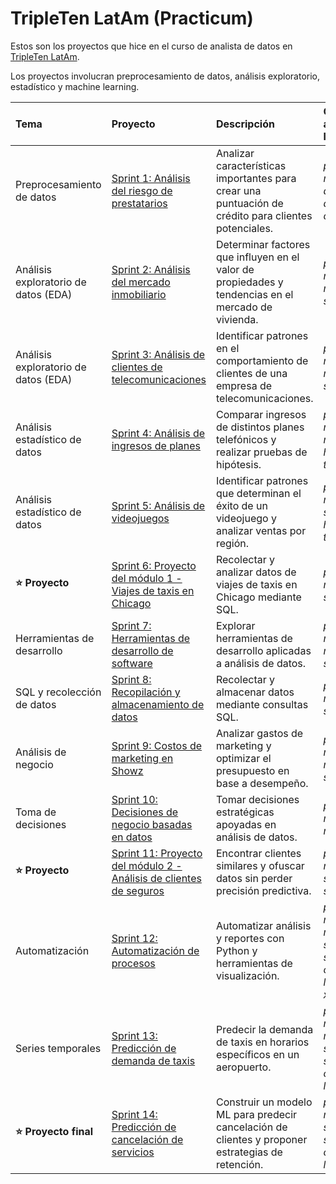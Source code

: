 # TripleTen LatAm (Practicum)
Estos son los proyectos que hice en el curso de analista de datos en [TripleTen LatAm](https://tripleten.ec/).

Los proyectos involucran preprocesamiento de datos, análisis exploratorio, estadístico y machine learning. 

| Tema             | Proyecto              | Descripción                                                                                 | Características a destacar y librerías  |
|:-----------------|:--------------------- |:------------------------------------------------------------------------------------------- |:-------------------------------------- |
|Preprocesamiento de datos|[Sprint 1: Análisis del riesgo de prestatarios](https://github.com/WendyEstefi/TripleTen_proyectos/blob/main/proyecto_sprint1.ipynb)| Analizar características importantes para crear una puntuación de crédito para clientes potenciales.|*pandas, missing and duplicate data, data types, classification*|
|Análisis exploratorio de datos (EDA)|[Sprint 2: Análisis del mercado inmobiliario](https://github.com/WendyEstefi/TripleTen_proyectos/blob/main/practica_sprint2.ipynb)| Determinar factores que influyen en el valor de propiedades y tendencias en el mercado de vivienda.|*pandas, numpy, matplotlib, seaborn*|
|Análisis exploratorio de datos (EDA)|[Sprint 3: Análisis de clientes de telecomunicaciones](https://github.com/WendyEstefi/TripleTen_proyectos/blob/main/proyecto_sprint_3.ipynb)| Identificar patrones en el comportamiento de clientes de una empresa de telecomunicaciones.|*pandas, numpy, matplotlib, seaborn*|
|Análisis estadístico de datos|[Sprint 4: Análisis de ingresos de planes](https://github.com/WendyEstefi/TripleTen_proyectos/blob/main/sprint_4.ipynb)| Comparar ingresos de distintos planes telefónicos y realizar pruebas de hipótesis.|*pandas, numpy, scipy, matplotlib, hypothesis testing*|
|Análisis estadístico de datos|[Sprint 5: Análisis de videojuegos](https://github.com/WendyEstefi/TripleTen_proyectos/blob/main/sprint_5.ipynb)| Identificar patrones que determinan el éxito de un videojuego y analizar ventas por región.|*pandas, matplotlib, scipy, numpy, hypothesis testing*|
|**:star: Proyecto**|[Sprint 6: Proyecto del módulo 1 - Viajes de taxis en Chicago](https://github.com/WendyEstefi/TripleTen_proyectos/blob/main/sprint_6.ipynb)| Recolectar y analizar datos de viajes de taxis en Chicago mediante SQL.|*pandas, SQL, matplotlib, seaborn*|
|Herramientas de desarrollo|[Sprint 7: Herramientas de desarrollo de software](https://github.com/WendyEstefi/proyecto_vehiculos)| Explorar herramientas de desarrollo aplicadas a análisis de datos.|*pandas, numpy, matplotlib, seaborn*|
|SQL y recolección de datos|[Sprint 8: Recopilación y almacenamiento de datos](https://github.com/WendyEstefi/TripleTen_proyectos/blob/main/proyecto_sprint_8.ipynb)| Recolectar y almacenar datos mediante consultas SQL.|*pandas, SQL, matplotlib, seaborn*|
|Análisis de negocio|[Sprint 9: Costos de marketing en Showz](https://github.com/WendyEstefi/TripleTen_proyectos/blob/main/sprint_9.ipynb)| Analizar gastos de marketing y optimizar el presupuesto en base a desempeño.|*pandas, numpy, matplotlib, seaborn*|
|Toma de decisiones|[Sprint 10: Decisiones de negocio basadas en datos](https://github.com/WendyEstefi/TripleTen_proyectos/blob/main/sprint_10.ipynb)| Tomar decisiones estratégicas apoyadas en análisis de datos.|*pandas, matplotlib, numpy, sklearn*|
|**:star: Proyecto**|[Sprint 11: Proyecto del módulo 2 - Análisis de clientes de seguros](https://github.com/WendyEstefi/TripleTen_proyectos/blob/main/sprint_11.ipynb)| Encontrar clientes similares y ofuscar datos sin perder precisión predictiva.|*pandas, numpy, math, seaborn, sklearn*|
|Automatización|[Sprint 12: Automatización de procesos](https://public.tableau.com/app/profile/wendy.chicaiza/viz/shared/7K4793HTG)| Automatizar análisis y reportes con Python y herramientas de visualización.|*pandas, numpy, matplotlib, seaborn, sklearn, catboost, lightgbm, xgboost*|
|Series temporales|[Sprint 13: Predicción de demanda de taxis](https://github.com/WendyEstefi/TripleTen_proyectos/blob/main/sprint_13.ipynb)| Predecir la demanda de taxis en horarios específicos en un aeropuerto.|*pandas, numpy, matplotlib, statsmodels, sklearn, catboost, lightgbm*|
|**:star: Proyecto final**|[Sprint 14: Predicción de cancelación de servicios](https://github.com/WendyEstefi/TripleTen_proyectos/blob/main/sprint_14.ipynb)| Construir un modelo ML para predecir cancelación de clientes y proponer estrategias de retención.|*pandas, matplotlib, seaborn, sklearn, catboost, lightgbm*|

